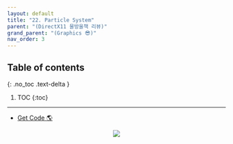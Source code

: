 ```yaml
---
layout: default
title: "22. Particle System"
parent: "(DirectX11 물방울책 리뷰)"
grand_parent: "(Graphics 😎)"
nav_order: 3
---
```


## Table of contents
{: .no_toc .text-delta }

1. TOC
{:toc}

---

* [Get Code 🌎](https://github.com/Arthur880708/DirectX11-3d-tutorials/tree/15)

<p align="center">
  <img src="https://taehyungs-programming-blog.github.io/blog/assets/images/graphics/bb/bb-22-1.png"/>
</p>



